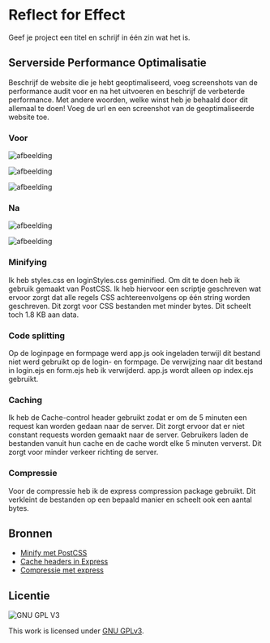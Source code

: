 
# Reflect for Effect 
Geef je project een titel en schrijf in één zin wat het is.

## Serverside Performance Optimalisatie
Beschrijf de website die je hebt geoptimaliseerd, voeg screenshots van de performance audit voor en na het uitvoeren en beschrijf de verbeterde performance. Met andere woorden, welke winst heb je behaald door dit allemaal te doen! Voeg de url en een screenshot van de geoptimaliseerde website toe. 

### Voor
![afbeelding](https://user-images.githubusercontent.com/26089533/165938474-84c8b0f9-f266-4b42-b8c6-b3cb5682ad43.png)

![afbeelding](https://user-images.githubusercontent.com/26089533/165938692-ab53ec24-ea13-4ff2-9eed-f9a27c243896.png)

![afbeelding](https://user-images.githubusercontent.com/26089533/165938780-3546ce08-13ed-4edd-be28-6690ca5e466f.png)

### Na
![afbeelding](https://user-images.githubusercontent.com/26089533/168280438-b7d3607b-8a30-4807-92b3-20a9b26c2f5e.png)

![afbeelding](https://user-images.githubusercontent.com/26089533/168280597-67f4f89c-9f3c-4863-9973-7bd437863030.png)



### Minifying

Ik heb styles.css en loginStyles.css geminified. Om dit te doen heb ik gebruik gemaakt van PostCSS. Ik heb hiervoor een scriptje geschreven wat ervoor zorgt dat alle regels CSS achtereenvolgens op één string worden geschreven. Dit zorgt voor CSS bestanden met minder bytes. Dit scheelt toch 1.8 KB aan data.

### Code splitting

Op de loginpage en formpage werd app.js ook ingeladen terwijl dit bestand niet werd gebruikt op de login- en formpage. De verwijzing naar dit bestand in login.ejs en form.ejs heb ik verwijderd. app.js wordt alleen op index.ejs gebruikt.

### Caching

Ik heb de Cache-control header gebruikt zodat er om de 5 minuten een request kan worden gedaan naar de server. Dit zorgt ervoor dat er niet constant requests worden gemaakt naar de server. Gebruikers laden de bestanden vanuit hun cache en de cache wordt elke 5 minuten ververst. Dit zorgt voor minder verkeer richting de server. 

### Compressie

Voor de compressie heb ik de express compression package gebruikt. Dit verkleint de bestanden op een bepaald manier en scheelt ook een aantal bytes.

## Bronnen
- [Minify met PostCSS](https://benborgers.com/posts/node-minify-css)
- [Cache headers in Express](https://regbrain.com/article/cache-headers-express-js)
- [Compressie met express](http://expressjs.com/en/resources/middleware/compression.html)


## Licentie

![GNU GPL V3](https://www.gnu.org/graphics/gplv3-127x51.png)

This work is licensed under [GNU GPLv3](./LICENSE).
